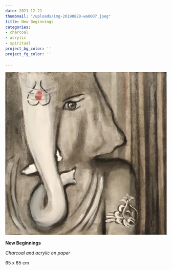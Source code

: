 ```yaml
---
date: 2021-12-21
thumbnail: "/uploads/img-20190828-wa0007.jpeg"
title: New Beginnings
categories:
- charcoal
- acrylic
- spiritual
project_bg_color: ''
project_fg_color: ''

---
```

![](/uploads/img-20190828-wa0007.jpeg)

**New Beginnings**

_Charcoal and acrylic on paper_

65 x 65 cm